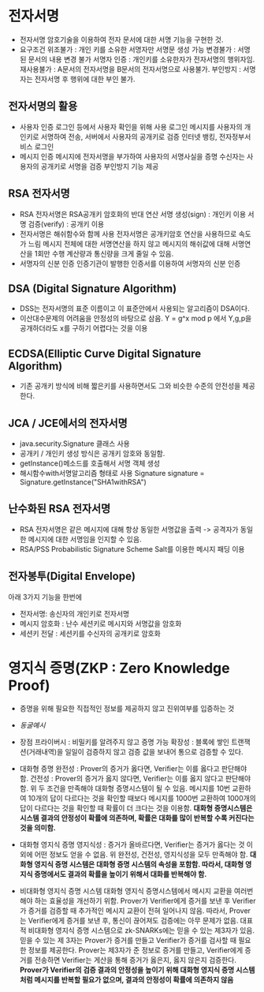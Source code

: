 # 전자서명
- 전자서명
암호기술을 이용하여 전자 문서에 대한 서명 기능을 구현한 것.
- 요구조건
위조불가 : 개인 키를 소유한 서명자만 서명문 생성 가능
변경불가 : 서명된 문서의 내용 변경 불가
서명자 인증 : 개인키를 소유한자가 전자서명의 행위자임.
재사용불가 : A문서의 전자서명을 B문서의 전자서명으로 사용불가.
부인방지 : 서명자는 전자서명 후 행위에 대한 부인 불가.

## 전자서명의 활용
- 사용자 인증
로그인 등에서 사용자 확인을 위해 사용
로그인 메시지를 사용자의 개인키로 서명하여 전송, 서버에서 사용자의 공개키로 검증
인터넷 뱅킹, 전자정부서비스 로그인
- 메시지 인증
메시지에 전자서명을 부가하여 사용자의 서명사실을 증명
수신자는 사용자의 공개키로 서명을 검증
부인방지 기능 제공

## RSA 전자서명
- RSA 전자서명은 RSA공개키 암호화의 반대 연산
서명 생성(sign) : 개인키 이용
서명 검증(verify) : 공개키 이용
- 전자서명은 해쉬함수와 함께 사용
전자서명은 공개키암호 연산을 사용하므로 속도가 느림
메시지 전체에 대한 서명연산을 하지 않고 메시지의 해쉬값에 대해 서명연산을 1회만 수행
계산량과 통신량을 크게 줄일 수 있음.
- 서명자의 신분 인증
인증기관이 발행한 인증서를 이용하여 서명자의 신분 인증

## DSA (Digital Signature Algorithm)
- DSS는 전자서명의 표준 이름이고 이 표준안에서 사용되는 알고리즘이 DSA이다.
- 이산대수문제의 어려움을 안정성의 바탕으로 삼음.
Y = g^x mod p 에서 Y,g,p을 공개하더라도 x를 구하기 어렵다는 것을 이용

## ECDSA(Elliptic Curve Digital Signature Algorithm)
- 기존 공개키 방식에 비해 짧은키를 사용하면서도 그와 비슷한 수준의 안전성을 제공한다.

## JCA / JCE에서의 전자서명
- java.security.Signature 클래스 사용
- 공개키 / 개인키 생성 방식은 공개키 암호와 동일함.
- getInstance()메소드를 호출해서 서명 객체 생성
- 해시함수with서명알고리즘 형태로 사용
Signature signature = Signature.getInstance("SHA1withRSA")

## 난수화된 RSA 전자서명
- RSA 전자서명은 같은 메시지에 대해 항상 동일한 서명값을 출력
-> 공격자가 동일한 메시지에 대한 서명임을 인지할 수 있음.
- RSA/PSS
Probabilistic Signature Scheme
Salt를 이용한 메시지 패딩 이용

## 전자봉투(Digital Envelope)
아래 3가지 기능을 한번에
- 전자서명: 송신자의 개인키로 전자서명
- 메시지 암호화 : 난수 세션키로 메시지와 서명값을 암호화
- 세션키 전달 : 세션키를 수신자의 공개키로 암호화

# 영지식 증명(ZKP : Zero Knowledge Proof)
- 증명을 위해 필요한 직접적인 정보를 제공하지 않고 진위여부를 입증하는 것
- *동굴예시*
- 장점
프라이버시 : 비밀키를 알려주지 않고 증명 가능
확장성 : 블록에 쌓인 트랜잭션(거래내역)을 일일이 검증하지 않고 검증 값을 보내어 통으로 검증할 수 있다.
- 대화형 증명
완전성 : Prover의 증거가 옳다면, Verifier는 이를 옳다고 판단해야 함.
건전성 : Prover의 증거가 옳지 않다면, Verifier는 이를 옳지 않다고 판단해야 함.
위 두 조건을 만족해야 대화형 증명시스템이 될 수 있음.
메시지를 10번 교환하여 10개의 답이 다르다는 것을 확인할 때보다 메시지를 1000번 교환하여 1000개의 답이 다르다는 것을 확인할 때 확률이 더 크다는 것을 이용함.
__대화형 증명시스템은 시스템 결과의 안정성이 확률에 의존하며, 확률은 대화를 많이 반복할 수록 커진다는 것을 의미함.__

- 대화형 영지식 증명
영지식성 : 증거가 올바르다면, Verifier는 증거가 옳다는 것 이외에 어떤 정보도 얻을 수 없음.
위 완전성, 건전성, 영지식성을 모두 만족해야 함.
__대화형 영지식 증명 시스템은 대화형 증명 시스템의 속성을 포함함. 따라서, 대화형 영지식 증명에서도 결과의 확률을 높이기 위해서 대화를 반복해야 함.__

- 비대화형 영지식 증명 시스템
대화형 영지식 증명시스템에서 메시지 교환을 여러번 해야 하는 효율성을 개선하기 위함.
Prover가 Verifier에게 증거를 보낸 후 Verifier가 증거를 검증할 때 추가적인 메시지 교환이 전혀 일어나지 않음.
따라서, Prover는 Verifier에게 증거를 보낸 후, 통신이 끊어져도 검증에는 아무 문제가 없음.
대표적 비대화형 영지식 증명 시스템으로 zk-SNARKs에는 믿을 수 있는 제3자가 있음. 믿을 수 있는 제 3자는 Prover가 증거를 만들고 Verifier가 증거를 검사할 때 필요한 정보를 제공한다.
Prover는 제3자가 준 정보로 증거를 만들고, Verifier에게 증거를 전송하면 Verifier는 게산을 통해 증거가 옳은지, 옳지 않은지 검증한다.
__Prover가 Verifier의 검증 결과의 안정성을 높이기 위해 대화형 영지식 증명 시스템처럼 메시지를 반복할 필요가 없으며, 결과의 안정성이 확률에 의존하지 않음__
